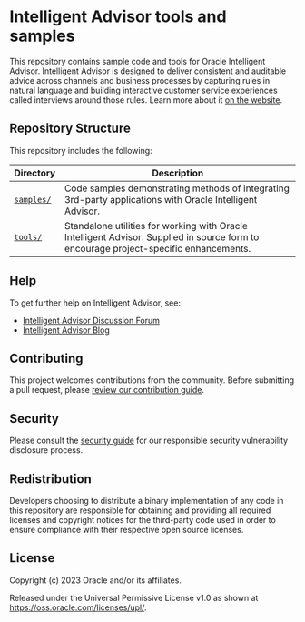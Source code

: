 # Intelligent Advisor tools and samples

This repository contains sample code and tools for Oracle Intelligent Advisor. Intelligent Advisor is designed to deliver consistent and auditable advice across channels and business processes by capturing rules in natural language and building interactive customer service experiences called interviews around those rules. Learn more about it [on the website](https://www.oracle.com/cx/service/intelligent-advisor/).

## Repository Structure

This repository includes the following:

Directory | Description
------------ | -------------
[`samples/`](samples/) | Code samples demonstrating methods of integrating 3rd-party applications with Oracle Intelligent Advisor.
[`tools/`](tools/) | Standalone utilities for working with Oracle Intelligent Advisor. Supplied in source form to encourage project-specific enhancements.

## Help

To get further help on Intelligent Advisor, see:
* [Intelligent Advisor Discussion Forum](https://forums.oracle.com/ords/apexds/domain/dev-community/category/intelligent_advisor)
* [Intelligent Advisor Blog](https://blogs.oracle.com/ia/)

## Contributing

This project welcomes contributions from the community. Before submitting a pull request, please [review our contribution guide](./CONTRIBUTING.md).

## Security

Please consult the [security guide](./SECURITY.md) for our responsible security vulnerability disclosure process.

## Redistribution

Developers choosing to distribute a binary implementation of any code in this repository are responsible for obtaining and
providing  all required licenses and copyright notices for the third-party code used in order to ensure compliance with their 
respective open source licenses.

## License

Copyright (c) 2023 Oracle and/or its affiliates.

Released under the Universal Permissive License v1.0 as shown at
<https://oss.oracle.com/licenses/upl/>.
